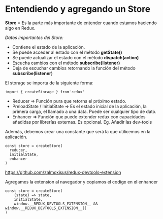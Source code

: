 # Entendiendo y agregando un Store

**Store** = Es la parte más importante de entender cuando estamos haciendo algo en Redux.

*Datos importantes del Store:*

 - Contiene el estado de la aplicación.
 - Se puede acceder al estado con el método **getState()**
 - Se puede actualizar el estado con el método **dispatch(action)**
 -  Escucha cambios con el método **subscribe(listener)**
 -  Deja de escuchar cambios retornando la función del método **subscribe(listener)**

El storage se importa de la siguiente forma:

    import { createStorage } from'redux'

- Reducer => Función pura que retorna el próximo estado.
- PreloadState / InitialState => Es el estado inicial de la aplicación, la primera carga, el llamado a una data. Puede ser cualquier tipo de dato.
- Enhancer => Función que puede extender redux con capacidades añadidas por librerías externas. Es opcional. Eg. Añadir las dev-tools

Además, debemos crear una constante que será la que utilicemos en la aplicación.

    const store = createStore(
      reducer,
      initialState,
      enhancer
    )

https://github.com/zalmoxisus/redux-devtools-extension

Agregamos la extension al navegador y copiamos el codigo en el enhancer

    const store = createStore(
        (state) => state,
        initialState,
        window.__REDUX_DEVTOOLS_EXTENSION__ && window.__REDUX_DEVTOOLS_EXTENSION__()
    )
